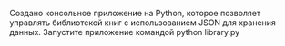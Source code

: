 Создано консольное приложение на Python, которое позволяет управлять библиотекой книг с использованием JSON для хранения данных.
Запустите приложение командой python library.py
